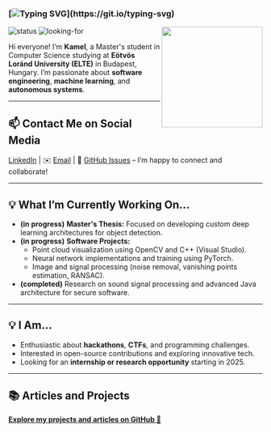 ### [![Typing SVG](https://readme-typing-svg.herokuapp.com?font=Architects+Daughter&color=7AF79A&size=30&lines=Hello!+I'm+Kamel!)](https://git.io/typing-svg)

<img align='right' src='https://media.giphy.com/media/qgQUggAC3Pfv687qPC/giphy.gif' width='200'>

![status](https://img.shields.io/badge/student-8A2BE2) ![looking-for](https://img.shields.io/badge/internships-research%20opportunities-blue)

Hi everyone! I’m **Kamel**, a Master's student in Computer Science studying at **Eötvös Loránd University (ELTE)** in Budapest, Hungary. I’m passionate about **software engineering**, **machine learning**, and **autonomous systems**.

---

## 📫 Contact Me on Social Media

[LinkedIn][0] | ✉️ [Email][1] | 💬 [GitHub Issues][2] – I’m happy to connect and collaborate!

---

## 💡 What I’m Currently Working On...
- **(in progress)** **Master's Thesis:** Focused on developing custom deep learning architectures for object detection.  
- **(in progress)** **Software Projects:**  
  - Point cloud visualization using OpenCV and C++ (Visual Studio).  
  - Neural network implementations and training using PyTorch.  
  - Image and signal processing (noise removal, vanishing points estimation, RANSAC).  
- **(completed)** Research on sound signal processing and advanced Java architecture for secure software.  

---

## 💡 I Am...
- Enthusiastic about **hackathons**, **CTFs**, and programming challenges.  
- Interested in open-source contributions and exploring innovative tech.  
- Looking for an **internship or research opportunity** starting in 2025.  

---

## 📚 Articles and Projects

**[Explore my projects and articles on GitHub 📖][3]**

[0]: https://www.linkedin.com/in/your-profile
[1]: mailto:your-email@example.com
[2]: https://github.com/your-github-profile/issues
[3]: https://github.com/your-github-profile
